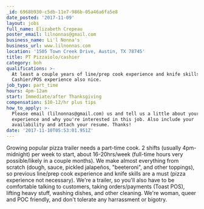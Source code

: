 ```yaml
---
_id: 6968b930-c5db-11e7-986b-05a46a6fa5e8
date_posted: '2017-11-09'
layout: jobs
full_name: Elizabeth Crepeau
poster_email: lilnonnas@gmail.com
business_name: Li'l Nonna's
business_url: www.lilnonnas.com
location: '1505 Town Creek Drive, Austin, TX 78745'
title: PT Pizzaiolo/cashier
category: boh
qualifications: >-
  At least a couple years of line/prep cook experience and knife skills.
  Cashier/POS experience also nice.
job_type: part_time
hours: 4pm-12am
start: Immediate/after Thanksgiving
compensation: $10-12/hr plus tips
how_to_apply: >-
  Please email (lilnonnas@gmail.com) us and tell us a little about yourself,
  experience and why you're interested in this job. Also include your
  availability and attach your resume. Thanks!
date: '2017-11-10T05:53:01.951Z'
---
```

Growing popular pizza trailer needs a part-time cook. 2 shifts (usually 4pm-midnight) per week to start, about 16-20hrs/week (full-time hours very possible/likely in a couple months). We make almost everything from scratch (dough, sauce, pickled jalapeños, "beeteroni", and other toppings), so previous line/prep cook experience and knife skills are a must (pizza experience not necessary). We're a trailer, so you'll also have to be comfortable talking to customers, taking orders/payments (Toast POS), lifting heavy stuff, washing dishes, and other cleaning. We're woman, queer and POC friendly, and don't tolerate any harrassment or bigotry.
